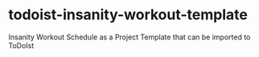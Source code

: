 # todoist-insanity-workout-template
Insanity Workout Schedule as a Project Template that can be imported to ToDoIst
